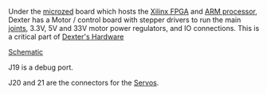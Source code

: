Under the [microzed](MicroZed) board which hosts the [Xilinx FPGA](Gateware) and [ARM processor](Firmware), Dexter has a Motor / control board with stepper drivers to run the main [joints](Joints), 3.3V, 5V and 33V motor power regulators, and IO connections. This is a critical part of [Dexter's Hardware](Hardware)

[Schematic](https://github.com/HaddingtonDynamics/Dexter/blob/master/Hardware/09011-00135-A.PDF)

J19 is a debug port.

J20 and 21 are the connectors for the [Servos](End-Effector-Servos).
